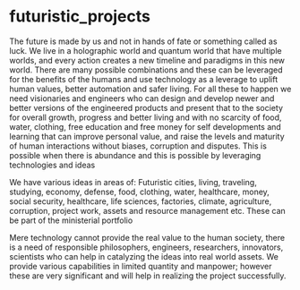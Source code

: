 # futuristic_projects

The future is made by us and not in hands of fate or something called as luck. We live in a holographic world and quantum world that have multiple worlds, and every action creates a new timeline and paradigms in this new world. There are many possible combinations and these can be leveraged for the benefits of the humans and use technology as a leverage to uplift human values, better automation and safer living. For all these to happen we need visionaries and engineers who can design and develop newer and better versions of the engineered products and present that to the society for overall growth, progress and better living and with no scarcity of food, water, clothing, free education and free money for self developments and learning that can improve personal value, and raise the levels and maturity of human interactions without biases, corruption and disputes. This is possible when there is abundance and this is possible by leveraging technologies and ideas 

We have various ideas in areas of:  Futuristic cities, living, traveling, studying, economy, defense, food, clothing, water, healthcare, money, social security, healthcare, life sciences, factories, climate, agriculture, corruption, project work, assets and resource management etc. These can be part of the ministerial portfolio 

Mere technology cannot provide the real value to the human society, there is a need of responsible philosophers, engineers, researchers, innovators, scientists who can help in catalyzing the ideas into real world assets. We provide various capabilities in limited quantity and manpower; however these are very significant and will help in realizing the project successfully. 
